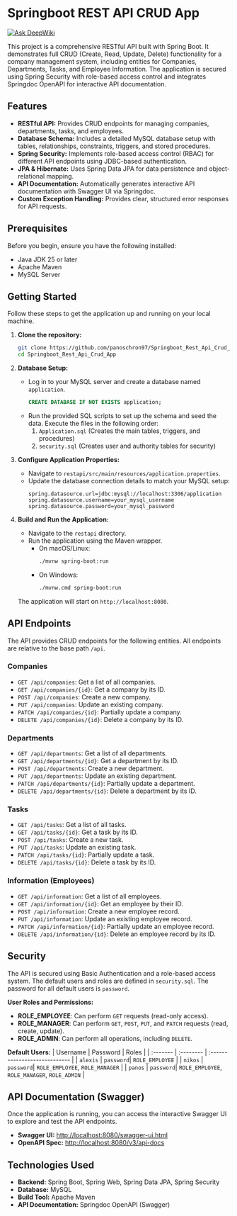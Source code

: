 # Springboot REST API CRUD App
[![Ask DeepWiki](https://devin.ai/assets/askdeepwiki.png)](https://deepwiki.com/panoschron97/Springboot_Rest_Api_Crud_App)

This project is a comprehensive RESTful API built with Spring Boot. It demonstrates full CRUD (Create, Read, Update, Delete) functionality for a company management system, including entities for Companies, Departments, Tasks, and Employee Information. The application is secured using Spring Security with role-based access control and integrates Springdoc OpenAPI for interactive API documentation.

## Features

- **RESTful API:** Provides CRUD endpoints for managing companies, departments, tasks, and employees.
- **Database Schema:** Includes a detailed MySQL database setup with tables, relationships, constraints, triggers, and stored procedures.
- **Spring Security:** Implements role-based access control (RBAC) for different API endpoints using JDBC-based authentication.
- **JPA & Hibernate:** Uses Spring Data JPA for data persistence and object-relational mapping.
- **API Documentation:** Automatically generates interactive API documentation with Swagger UI via Springdoc.
- **Custom Exception Handling:** Provides clear, structured error responses for API requests.

## Prerequisites

Before you begin, ensure you have the following installed:
- Java JDK 25 or later
- Apache Maven
- MySQL Server

## Getting Started

Follow these steps to get the application up and running on your local machine.

1.  **Clone the repository:**
    ```bash
    git clone https://github.com/panoschron97/Springboot_Rest_Api_Crud_App.git
    cd Springboot_Rest_Api_Crud_App
    ```

2.  **Database Setup:**
    -   Log in to your MySQL server and create a database named `application`.
        ```sql
        CREATE DATABASE IF NOT EXISTS application;
        ```
    -   Run the provided SQL scripts to set up the schema and seed the data. Execute the files in the following order:
        1.  `Application.sql` (Creates the main tables, triggers, and procedures)
        2.  `security.sql` (Creates user and authority tables for security)

3.  **Configure Application Properties:**
    -   Navigate to `restapi/src/main/resources/application.properties`.
    -   Update the database connection details to match your MySQL setup:
        ```properties
        spring.datasource.url=jdbc:mysql://localhost:3306/application
        spring.datasource.username=your_mysql_username
        spring.datasource.password=your_mysql_password
        ```

4.  **Build and Run the Application:**
    -   Navigate to the `restapi` directory.
    -   Run the application using the Maven wrapper.
        - On macOS/Linux:
          ```bash
          ./mvnw spring-boot:run
          ```
        - On Windows:
          ```bash
          ./mvnw.cmd spring-boot:run
          ```
    The application will start on `http://localhost:8080`.

## API Endpoints

The API provides CRUD endpoints for the following entities. All endpoints are relative to the base path `/api`.

### Companies
- `GET /api/companies`: Get a list of all companies.
- `GET /api/companies/{id}`: Get a company by its ID.
- `POST /api/companies`: Create a new company.
- `PUT /api/companies`: Update an existing company.
- `PATCH /api/companies/{id}`: Partially update a company.
- `DELETE /api/companies/{id}`: Delete a company by its ID.

### Departments
- `GET /api/departments`: Get a list of all departments.
- `GET /api/departments/{id}`: Get a department by its ID.
- `POST /api/departments`: Create a new department.
- `PUT /api/departments`: Update an existing department.
- `PATCH /api/departments/{id}`: Partially update a department.
- `DELETE /api/departments/{id}`: Delete a department by its ID.

### Tasks
- `GET /api/tasks`: Get a list of all tasks.
- `GET /api/tasks/{id}`: Get a task by its ID.
- `POST /api/tasks`: Create a new task.
- `PUT /api/tasks`: Update an existing task.
- `PATCH /api/tasks/{id}`: Partially update a task.
- `DELETE /api/tasks/{id}`: Delete a task by its ID.

### Information (Employees)
- `GET /api/information`: Get a list of all employees.
- `GET /api/information/{id}`: Get an employee by their ID.
- `POST /api/information`: Create a new employee record.
- `PUT /api/information`: Update an existing employee record.
- `PATCH /api/information/{id}`: Partially update an employee record.
- `DELETE /api/information/{id}`: Delete an employee record by its ID.

## Security

The API is secured using Basic Authentication and a role-based access system. The default users and roles are defined in `security.sql`. The password for all default users is `password`.

**User Roles and Permissions:**
-   **ROLE_EMPLOYEE**: Can perform `GET` requests (read-only access).
-   **ROLE_MANAGER**: Can perform `GET`, `POST`, `PUT`, and `PATCH` requests (read, create, update).
-   **ROLE_ADMIN**: Can perform all operations, including `DELETE`.

**Default Users:**
| Username | Password  | Roles                         |
| :------- | :-------- | :---------------------------- |
| `alexis` | `password`| `ROLE_EMPLOYEE`               |
| `nikos`  | `password`| `ROLE_EMPLOYEE`, `ROLE_MANAGER` |
| `panos`  | `password`| `ROLE_EMPLOYEE`, `ROLE_MANAGER`, `ROLE_ADMIN` |

## API Documentation (Swagger)

Once the application is running, you can access the interactive Swagger UI to explore and test the API endpoints.

-   **Swagger UI:** [http://localhost:8080/swagger-ui.html](http://localhost:8080/swagger-ui.html)
-   **OpenAPI Spec:** [http://localhost:8080/v3/api-docs](http://localhost:8080/v3/api-docs)

## Technologies Used

-   **Backend:** Spring Boot, Spring Web, Spring Data JPA, Spring Security
-   **Database:** MySQL
-   **Build Tool:** Apache Maven
-   **API Documentation:** Springdoc OpenAPI (Swagger)
